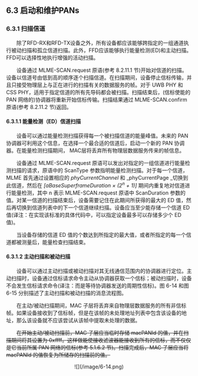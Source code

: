 ## 6.3 启动和维护PANs

### 6.3.1 扫描信道
　　除了RFD-RX和RFD-TX设备之外，所有设备都应该能够跨指定的一组通道执行被动扫描和孤立信道扫描。此外，FFD应该能够执行能量检测(ED)和主动扫描。FFD可以选择性地执行增强的活动扫描。

　　设备通过 MLME-SCAN.request 原语(参考 8.2.11.1 节)开始对信道的扫描。设备以信道号由低到高的顺序逐个扫描信道。在扫描期间，设备停止信标传输，并且只接受物理层上与正在进行的扫描有关的数据服务的帧。对于 UWB PHY 和 CSS PHY，适用于指定信道的所有先导码都会被扫描。扫描结束后，(信标使能的 PAN 网络的)协调器将重新开始信标传输。扫描结果通过 MLME-SCAN.confirm 原语(参考 8.2.11.2 节)返回。

#### 6.3.1.1 能量检测（ED）信道扫描
　　设备可以通过能量检测扫描获得每一个被扫描信道的能量峰值。未来的 PAN 协调器可利用这个信息，在选择一个最合适的信道后，启动一个新的 PAN 协调器。在能量检测扫描期间， MAC层将丢弃所有物理层数据服务传来的帧信息。

　　设备通过 MLME-SCAN.request 原语可以发出对指定的一组信道进行能量检测扫描的请求，原语中的 ScanType 参数指明能量检测扫描。对于每一个信道， MLME 首先通过设置相应的 _phyCurrentChannel_ 和 _phyCurrentPage _切换到此信道，然后在 _[aBaseSuperframeDuration × (2<sup>n</sup> + 1)]_ 期间内重复地对信道进行能量检测，其中 n 表示 MLME-SCAN.request 原语中 ScanDuration 参数的值。对某一信道的扫描结束后，设备需要记住在此期间所获得的最大的 ED 值，然后再切换到信道列表中的下一个信道继续扫描。设备应当至少能存储一个信道 ED 值(译注：在实现该标准的具体代码中，可以指定设备最多可以存储多少个 ED 值)。

　　当设备存储的信道 ED 值的个数达到所指定的最大值，或者所指定的每一个信道都被测量后，能量检查扫描结束。

#### 6.3.1.2 主动扫描和被动扫描
　　设备可以通过主动扫描或被动扫描对其无线通信范围内的协调器进行定位。主动扫描时，设备通过信标请求命令主动从协调器获取一个信标；被动扫描时，设备不会发生信标请求命令(译注：而是等待协调器发送的周期性信标)。图 6-14 和图 6-15 分别描述了主动扫描和被动扫描的消息流程图。

　　在主动/被动扫描期间，MAC 子层将丢弃来自物理层数据服务的所有非信标帧。如果设备接收到了信标帧，但是在该帧的未处理地址列表中包含该设备的地址，那么该设备就不应该尝试从该帧中提取未处理的数据。

　　~~在开始主动/被动扫描前，MAC 子层应当临时存储 macPANId 的值，并在扫描期间将其设置为 0xffff。这样做能使接收滤波器能接收到所有的信标，而不仅仅是它当前所属 PAN 网络的信标(参考 5.1.6.2 节)。扫描完成后，MAC 子层应当将 macPANId 的值恢复为所储存的扫描前的值。~~

<div align=center>![](/image/6-14.png)
